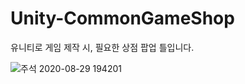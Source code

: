 # Unity-CommonGameShop

유니티로 게임 제작 시, 필요한 상점 팝업 틀입니다.


![주석 2020-08-29 194201](https://user-images.githubusercontent.com/29808782/91635002-c18fa300-ea2f-11ea-96f5-767d7225ea2d.png)
